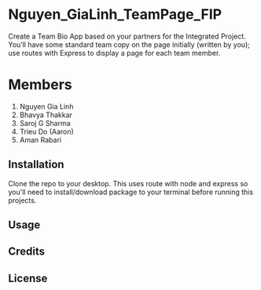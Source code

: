 # Nguyen_GiaLinh_TeamPage_FIP
Create a Team Bio App based on your partners for the Integrated Project. You’ll have some standard team copy on the page initially (written by you); use routes with Express to display a page for each team member.

# Members
1. Nguyen Gia Linh
2. Bhavya Thakkar
3. Saroj G Sharma
4. Trieu Do (Aaron)
5. Aman Rabari

## Installation
Clone the repo to your desktop. This uses route with node and express so you'll need to install/download package to your terminal before running this projects.

## Usage

## Credits


## License
